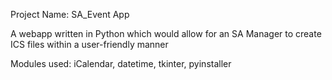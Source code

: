 Project Name: SA_Event App

A webapp written in Python which would allow for an SA Manager to create ICS files within a user-friendly manner

Modules used: iCalendar, datetime, tkinter, pyinstaller